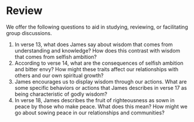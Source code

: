 # Review

We offer the following questions to aid in studying, reviewing, or facilitating group discussions.

1. In verse 13, what does James say about wisdom that comes from understanding and knowledge? How does this contrast with wisdom that comes from selfish ambition?
2. According to verse 14, what are the consequences of selfish ambition and bitter envy? How might these traits affect our relationships with others and our own spiritual growth?
3. James encourages us to display wisdom through our actions. What are some specific behaviors or actions that James describes in verse 17 as being characteristic of godly wisdom?
4. In verse 18, James describes the fruit of righteousness as sown in peace by those who make peace. What does this mean? How might we go about sowing peace in our relationships and communities?